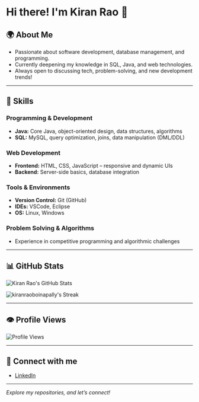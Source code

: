
# Hi there! I'm Kiran Rao 👋

## 🌍 About Me
- Passionate about software development, database management, and programming.
- Currently deepening my knowledge in SQL, Java, and web technologies.
- Always open to discussing tech, problem-solving, and new development trends!

---

## 🚀 Skills

### Programming & Development
- **Java:** Core Java, object-oriented design, data structures, algorithms
- **SQL:** MySQL, query optimization, joins, data manipulation (DML/DDL)

### Web Development
- **Frontend:** HTML, CSS, JavaScript – responsive and dynamic UIs
- **Backend:** Server-side basics, database integration

### Tools & Environments
- **Version Control:** Git (GitHub)
- **IDEs:** VSCode, Eclipse
- **OS:** Linux, Windows

### Problem Solving & Algorithms
- Experience in competitive programming and algorithmic challenges

---

## 📊 GitHub Stats
![Kiran Rao's GitHub Stats](https://github-readme-stats.vercel.app/api?username=kiranraoboinapally&show_icons=true&theme=radical)

![kiranraoboinapally's Streak](https://github-readme-streak-stats.herokuapp.com/?user=kiranraoboinapally&theme=tokyonight&hide_border=true)

---

## 👁️ Profile Views
![Profile Views](https://komarev.com/ghpvc/?username=kiranraoboinapally)

---

## 🔗 Connect with me
- [LinkedIn](https://www.linkedin.com/in/kiranrao07)

---

*Explore my repositories, and let’s connect!*

